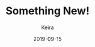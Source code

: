 ---
title: 'Something New!'
alt: 'Mysteries of the Arcana'
date: '2019-09-15'
author: 'Keira'
artist: 'Keira'
chapter: 'None'
filler: true
---